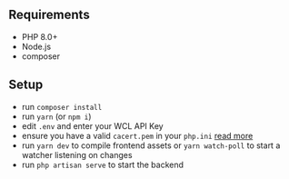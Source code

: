 ## Requirements

-   PHP 8.0+
-   Node.js
-   composer

## Setup

-   run `composer install`
-   run `yarn` (or `npm i`)
-   edit `.env` and enter your WCL API Key
-   ensure you have a valid `cacert.pem` in your `php.ini` [read more](https://github.com/guzzle/guzzle/issues/1935#issuecomment-371756738)
-   run `yarn dev` to compile frontend assets or `yarn watch-poll` to start a watcher listening on changes
-   run `php artisan serve` to start the backend
